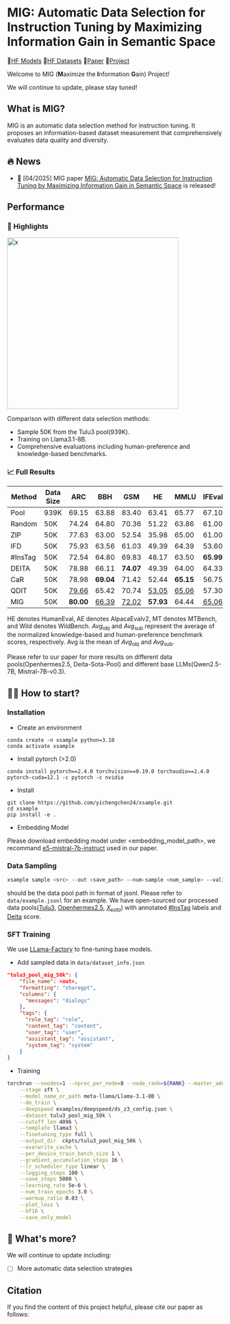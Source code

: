 # MIG: Automatic Data Selection for Instruction Tuning by Maximizing Information Gain in Semantic Space

🤗[HF Models](https://huggingface.co/collections/xsample/mig-models-6801ec964bab5e098a676f19) 🤗[HF Datasets](https://huggingface.co/collections/xsample/mig-datasets-6800b4d225243877293eff3b) 📄[Paper]() 🚀[Project](https://yichengchen24.github.io/projects/mig/)

Welcome to MIG (**M**aximize the **I**nformation **G**ain) Project!

We will continue to update, please stay tuned!

## What is MIG?
MIG is an automatic data selection method for instruction tuning. It proposes an information-based dataset measurement that comprehensively evaluates data quality and diversity.

## 🔥 News
* 📄 [04/2025] MIG paper [MIG: Automatic Data Selection for Instruction Tuning by Maximizing Information Gain in Semantic Space]() is released!

## Performance

### 🔦 Highlights
<img src="./assets/teaser-v6.png" alt="x" width="400">

Comparison with different data selection methods:
* Sample 50K from the Tulu3 pool(939K).
* Training on Llama3.1-8B.
* Comprehensive evaluations including human-preference and knowledge-based benchmarks.

### 📈 Full Results

| Method  | Data Size | ARC          | BBH          | GSM          | HE           | MMLU         | IFEval       | $Avg_\text{obj}$ | AE           | MT          | Wild          | $Avg_\text{sub}$ | Avg          |
| ------- | --------- | ------------ | ------------ | ------------ | ------------ | ------------ | ------------ | ---------------- | ------------ | ----------- | ------------- | ---------------- | ------------ |
| Pool    | 939K      | 69.15        | 63.88        | 83.40        | 63.41        | 65.77        | 67.10        | 68.79            | 8.94         | 6.86        | -24.66        | 38.40            | 53.59        |
| Random  | 50K       | 74.24        | 64.80        | 70.36        | 51.22        | 63.86        | 61.00        | 64.25            | 8.57         | <u>7.06</u> | -22.15        | 39.36            | 51.81        |
| ZIP     | 50K       | 77.63        | 63.00        | 52.54        | 35.98        | 65.00        | 61.00        | 59.19            | 6.71         | 6.64        | -32.10        | 35.69            | 47.44        |
| IFD     | 50K       | 75.93        | 63.56        | 61.03        | 49.39        | 64.39        | 53.60        | 61.32            | 12.30        | 7.03        | -20.20        | 40.83            | 51.08        |
| #InsTag | 50K       | 72.54        | 64.80        | 69.83        | 48.17        | 63.50        | **65.99**    | 64.14            | 6.58         | 6.84        | -20.70        | 38.21            | 51.17        |
| DEITA   | 50K       | 78.98        | 66.11        | **74.07**    | 49.39        | 64.00        | 64.33        | <u>66.15</u>     | 10.19        | 6.83        | <u>-19.95</u> | 39.50            | 52.83        |
| CaR     | 50K       | 78.98        | **69.04**    | 71.42        | 52.44        | **65.15**    | 56.75        | 65.63            | 12.55        | 6.95        | -20.67        | 40.57            | 53.10        |
| QDIT    | 50K       | <u>79.66</u> | 65.42        | 70.74        | <u>53.05</u> | <u>65.06</u> | 57.30        | 65.21            | **15.78**    | 6.76        | -20.56        | <u>41.03</u>     | <u>53.12</u> |
| MIG     | 50K       | **80.00**    | <u>66.39</u> | <u>72.02</u> | **57.93**    | 64.44        | <u>65.06</u> | **67.64**        | <u>14.66</u> | **7.32**    | **-17.77**    | **42.99**        | **55.32**    |

HE denotes HumanEval, AE denotes AlpacaEvalv2, MT denotes MTBench, and Wild denotes WildBench. $Avg_\text{obj}$ and $Avg_\text{sub}$ represent the average of the normalized knowledge-based and human-preference benchmark scores, respectively. Avg is the mean of $Avg_\text{obj}$ and $Avg_\text{sub}$.

Please refer to our paper for more results on different data pools(Openhermes2.5, Deita-Sota-Pool) and different base LLMs(Qwen2.5-7B, Mistral-7B-v0.3).

## 🏃‍♂️ How to start?

### Installation
* Create an environment
```shell
conda create -n xsample python=3.10
conda activate xsample
```
* Install pytorch (>2.0)
```shell
conda install pytorch==2.4.0 torchvision==0.19.0 torchaudio==2.4.0 pytorch-cuda=12.1 -c pytorch -c nvidia
```
* Install
```shell
git clone https://github.com/yichengchen24/xsample.git
cd xsample
pip install -e .
```
* Embedding Model

Please download embedding model under <embedding_model_path>, we recommand [e5-mistral-7b-instruct](https://huggingface.co/intfloat/e5-mistral-7b-instruct) used in our paper.

### Data Sampling
```bash
xsample sample <src> --out <save_path> --num-sample <num_sample> --valid-tag-path ./configs/valid_tag_path.json --label-graph-type sim --embedding-model <embedding_model_path> --sampler-type mig --batch-size 32768
```

<src> should be the data pool path in format of jsonl. Please refer to `data/example.jsonl` for an example. We have open-sourced our processed data pools([Tulu3](https://huggingface.co/datasets/xsample/tulu-3-pool-annotated), [Openhermes2.5](https://huggingface.co/datasets/xsample/openhermes-2.5-pool-annotated), [$X_{sota}$](https://huggingface.co/datasets/xsample/deita-sota-pool-annotated)) with annotated [#InsTag](https://github.com/OFA-Sys/InsTag) labels and [Deita](https://github.com/hkust-nlp/deita) score.

### SFT Training
We use [LLama-Factory](https://github.com/hiyouga/LLaMA-Factory) to fine-tuning base models.

* Add sampled data in `data/dataset_info.json`

```json
"tulu3_pool_mig_50k": {
    "file_name": <out>,
    "formatting": "sharegpt",
    "columns": {
      "messages": "dialogs"
    },
    "tags": {
      "role_tag": "role",
      "content_tag": "content",
      "user_tag": "user",
      "assistant_tag": "assistant",
      "system_tag": "system"
    }
}
```

* Training
```bash
torchrun --nnodes=1 --nproc_per_node=8 --node_rank=${RANK} --master_addr=${MASTER_ADDR} --master_port=${MASTER_PORT} src/train.py \
    --stage sft \
    --model_name_or_path meta-llama/Llama-3.1-8B \
    --do_train \
    --deepspeed examples/deepspeed/ds_z3_config.json \
    --dataset tulu3_pool_mig_50k \
    --cutoff_len 4096 \
    --template llama3 \
    --finetuning_type full \
    --output_dir  ckpts/tulu3_pool_mig_50k \
    --overwrite_cache \
    --per_device_train_batch_size 1 \
    --gradient_accumulation_steps 16 \
    --lr_scheduler_type linear \
    --logging_steps 100 \
    --save_steps 5000 \
    --learning_rate 5e-6 \
    --num_train_epochs 3.0 \
    --warmup_ratio 0.03 \
    --plot_loss \
    --bf16 \
    --save_only_model
```


## 💪 What's more?

We will continue to update including:

- [ ] More automatic data selection strategies


## Citation
If you find the content of this project helpful, please cite our paper as follows:
